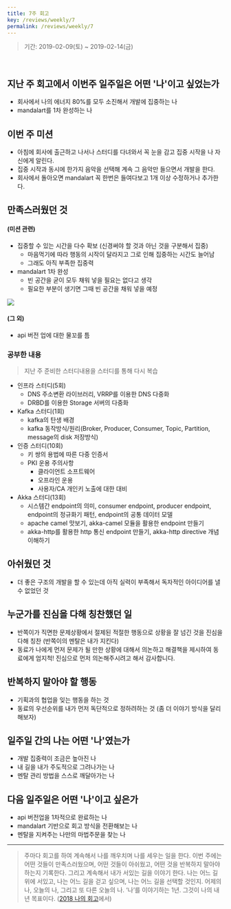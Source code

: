 ```yaml
---
title: 7주 회고
key: /reviews/weekly/7
permalink: /reviews/weekly/7
---
```


> 기간: 2019-02-09(토) ~ 2019-02-14(금)
<br/>

## 지난 주 회고에서 이번주 일주일은 어떤 '나'이고 싶었는가
- 회사에서 나의 에너지 80%를 모두 소진해서 개발에 집중하는 나
- mandalart를 1차 완성하는 나

## 이번 주 미션
- 아침에 회사에 출근하고 나서나 스터디를 다녀와서 꼭 눈을 감고 집중 시작을 나 자신에게 알린다.
- 집중 시작과 동시에 한가지 음악을 선택해 계속 그 음악만 들으면서 개발을 한다.
- 회사에서 돌아오면 mandalart 꼭 한번은 들여다보고 1개 이상 수정하거나 추가한다.

## 만족스러웠던 것
#### (미션 관련)
- 집중할 수 있는 시간을 다수 확보 (신경써야 할 것과 아닌 것을 구분해서 집중)
  - 마음먹기에 따라 행동의 시작이 달라지고 그로 인해 집중하는 시간도 늘어남
  - 그래도 아직 부족한 집중력
- mandalart 1차 완성
  - 빈 공간을 굳이 모두 채워 넣을 필요는 없다고 생각
  - 필요한 부분이 생기면 그때 빈 공간을 채워 넣을 예정<br/>
<img src="https://github.com/ssosso/ssosso.github.io/blob/master/_posts/.images/7%EC%A3%BC-%ED%9A%8C%EA%B3%A0_1.png?raw=true"/>

#### (그 외)
- api 버전 업에 대한 물꼬를 틈

### 공부한 내용
> 지난 주 준비한 스터디내용을 스터디를 통해 다시 복습

- 인프라 스터디(5회)
  - DNS 주소변환 라이브러리, VRRP를 이용한 DNS 다중화
  - DRBD를 이용한 Storage 서버의 다중화
- Kafka 스터디(1회)
  - kafka의 탄생 배경
  - kafka 동작방식/원리(Broker, Producer, Consumer, Topic, Partition, message의 disk 저장방식)
- 인증 스터디(10회)
  - 키 쌍의 용법에 따른 다중 인증서
  - PKI 운용 주의사항
    - 클라이언트 소프트웨어
    - 오프라인 운용
    - 사용자/CA 개인키 노출에 대한 대비
- Akka 스터디(13회)
  - 시스템간 endpoint의 의미, consumer endpoint, producer endpoint, endpoint의 정규화기 패턴, endpoint의 공통 데이터 모델
  - apache camel 맛보기, akka-camel 모듈을 활용한 endpoint 만들기
  - akka-http를 활용한 http 통신 endpoint 만들기, akka-http directive 개념 이해하기

## 아쉬웠던 것
- 더 좋은 구조의 개발을 할 수 있는데 아직 실력이 부족해서 독자적인 아이디어를 낼 수 없었던 것

## 누군가를 진심을 다해 칭찬했던 일
- 반쪽이가 직면한 문제상황에서 절제된 적절한 행동으로 상황을 잘 넘긴 것을 진심을 다해 칭찬 (반쪽이의 멘탈은 내가 지킨다)
- 동료가 나에게 먼저 문제가 될 만한 상황에 대해서 의논하고 해결책을 제시하여 동료에게 엄지척! 진심으로 먼저 의논해주시려고 해서 감사합니다.

## 반복하지 말아야 할 행동
- 기획과의 협업을 잊는 행동을 하는 것
- 동료의 우선순위를 내가 먼저 독단적으로 정하려하는 것 (좀 더 이야기 방식을 달리해보자)

## 일주일 간의 나는 어떤 '나'였는가
- 개발 집중력이 조금은 높아진 나
- 내 길을 내가 주도적으로 그려나가는 나
- 멘탈 관리 방법을 스스로 깨달아가는 나

## 다음 일주일은 어떤 '나'이고 싶은가
- api 버전업을 1차적으로 완료하는 나
- mandalart 기반으로 회고 방식을 전환해보는 나
- 멘탈을 지켜주는 나만의 마법주문을 찾는 나

----

> 주마다 회고를 하여 계속해서 나를 깨우치며 나를 세우는 일을 한다. 이번 주에는 어떤 것들이 만족스러웠으며, 어떤 것들이 아쉬웠고, 어떤 것을 반복하지 말아야 하는지 기록한다. 그리고 계속해서 내가 서있는 길을 이야기 한다. 나는 어느 길 위에 서있고, 나는 어느 길을 걷고 싶으며, 나는 어느 길을 선택할 것인지. 어제의 나, 오늘의 나, 그리고 또 다른 오늘의 나. ‘나’를 이야기하는 1년. 그것이 나의 내년 목표이다. ([2018 나의 회고](https://ssosso.github.io/2018/12/30/2018-%EB%82%98%EC%9D%98-%ED%9A%8C%EA%B3%A0.html)에서)

